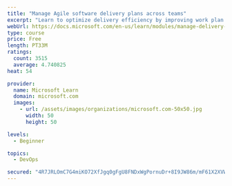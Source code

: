 ```yaml
---
title: "Manage Agile software delivery plans across teams"
excerpt: "Learn to optimize delivery efficiency by improving work plan visibility across teams."
webUrl: https://docs.microsoft.com/en-us/learn/modules/manage-delivery-plans/
type: course
price: Free
length: PT33M
ratings:
  count: 3515
  average: 4.740825
heat: 54

provider:
  name: Microsoft Learn
  domain: microsoft.com
  images:
    - url: /assets/images/organizations/microsoft.com-50x50.jpg
      width: 50
      height: 50

levels:
  - Beginner

topics:
  - DevOps

secured: "4R7JRLOmC7G4miKO72XfJgq0gFgU8FNDxWgPornuDr+8I9JW86m/mF61X2XVW4FXjo5/yGTs2RFsoPQ7yzSyu/bf4GWjq7EafHg9poumPrbW8W0z+QgeNAXBgeW/GmPnQtweRN5ikbVUbBIkbLNH6dm0cSgXhzMt9+uGvpziHiTHhxa4c65rtMlJ/XE3qLzMEp+l2hHWXjJiqbmIQP2halTkj1CoTsW33UlXmYaMp+C04AlKTuWuecLQB0Me4ULWrnbqfLbp/o+fLj9zZjYxfq0UjV49Z9IgJMmKAKGCl+Vp4pKsnguc7m/ZCeLdYP5n6X+kEh5QfwkGk9M97ce8ThEi9EhCErgsRNA25ecHq1ShrSdaS4SR0OTCfO1b3yeMz/KanorwG7VTfOwu1uoRQ7jfg7LhHeEY41C6+xYQDjM=;LIh8Ri94UFIQi8BPCGygyA=="
---
```


